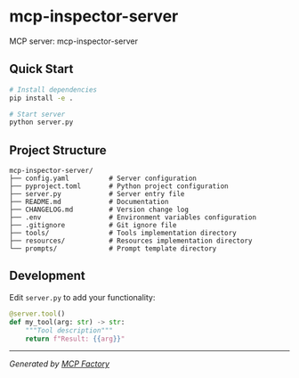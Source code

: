 # mcp-inspector-server

MCP server: mcp-inspector-server

## Quick Start

```bash
# Install dependencies
pip install -e .

# Start server
python server.py
```

## Project Structure

```
mcp-inspector-server/
├── config.yaml          # Server configuration
├── pyproject.toml       # Python project configuration
├── server.py            # Server entry file
├── README.md            # Documentation
├── CHANGELOG.md         # Version change log
├── .env                 # Environment variables configuration
├── .gitignore           # Git ignore file
├── tools/               # Tools implementation directory
├── resources/           # Resources implementation directory
└── prompts/             # Prompt template directory
```

## Development

Edit `server.py` to add your functionality:

```python
@server.tool()
def my_tool(arg: str) -> str:
    """Tool description"""
    return f"Result: {{arg}}"
```

---

*Generated by [MCP Factory](https://github.com/your-org/mcp-factory)*